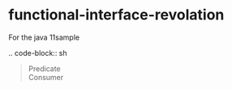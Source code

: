 # functional-interface-revolation
For the java 11sample

.. code-block:: sh
  > Predicate <br/>
  > Consumer <br/>
